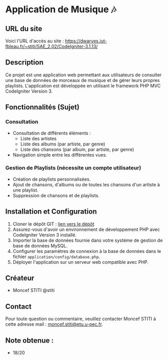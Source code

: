 # Application de Musique 🎶

## URL du site
Voici l'URL d'accès au site : https://dwarves.iut-fbleau.fr/~stiti/SAE_2.02/CodeIgniter-3.1.13/

## Description
Ce projet est une application web permettant aux utilisateurs de consulter une base de données de morceaux de musique et de gérer leurs propres playlists. L'application est développée en utilisant le framework PHP MVC CodeIgniter Version 3.

## Fonctionnalités (Sujet)
### Consultation
- Consultation de différents éléments :
  - Liste des artistes
  - Liste des albums (par artiste, par genre)
  - Liste des chansons (par album, par artiste, par genre)
- Navigation simple entre les différentes vues.

### Gestion de Playlists (nécessite un compte utilisateur)
- Création de playlists personnalisées.
- Ajout de chansons, d'albums ou de toutes les chansons d'un artiste à une playlist.
- Suppression de chansons et de playlists.

## Installation et Configuration
1. Cloner le dépôt GIT : [lien vers le dépôt](https://grond.iut-fbleau.fr/stiti/SAE_2.02)
2. Assurez-vous d'avoir un environnement de développement PHP avec CodeIgniter Version 3 installé.
3. Importer la base de données fournie dans votre système de gestion de base de données MySQL.
4. Configurer les paramètres de connexion à la base de données dans le fichier `application/config/database.php`.
5. Déployer l'application sur un serveur web compatible avec PHP.

## Créateur
- Moncef STITI @stiti

## Contact
Pour toute question ou commentaire, veuillez contacter Moncef STITI à cette adresse mail : [moncef.stiti@etu.u-pec.fr](moncef.stiti@etu.u-pec.fr).

## Note obtenue : 
- 18/20
